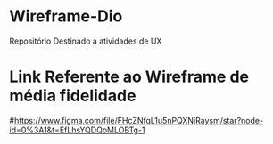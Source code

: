 # Wireframe-Dio
Repositório Destinado a atividades de UX

# Link Referente ao Wireframe de média fidelidade 

#https://www.figma.com/file/FHcZNfqL1u5nPQXNjRaysm/star?node-id=0%3A1&t=EfLhsYQDQoMLOBTg-1
